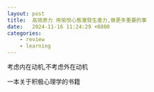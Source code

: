 ```yaml
---
layout: post
title:  高效原力 用愉悅心態激發生產力,做更多重要的事
date:   2024-11-16 11:24:29 +0800
categories: 
    - review
    - learning
---
```


考虑内在动机,不考虑外在动机

一本关于积极心理学的书籍